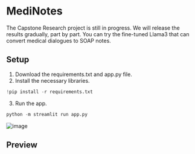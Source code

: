 # MediNotes
The Capstone Research project is still in progress. We will release the results gradually, part by part.
You can try the fine-tuned Llama3 that can convert medical dialogues to SOAP notes. 


## Setup 
1. Download the requirements.txt and app.py file.
2. Install the necessary libraries.

```python
!pip install -r requirements.txt  
```

3. Run the app.

```python 
python -m streamlit run app.py
```
![image](https://github.com/yuki-2025/MediNotes/assets/159591455/d2f64ee2-8bce-45f6-9066-03b7921d8e82)

## Preview

